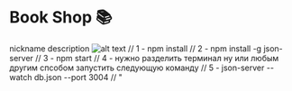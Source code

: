 # Book Shop 📚

nickname
description
![alt text](<./my-app2/Видео%20без%20названия%20—%20сделано%20в%20Clipchamp%20(1).gif>)
// 1 - npm install
// 2 - npm install -g json-server
// 3 - npm start
// 4 - нужно разделить терминал ну или любым другим спсобом запустить следующую команду
// 5 - json-server --watch db.json --port 3004
// "
